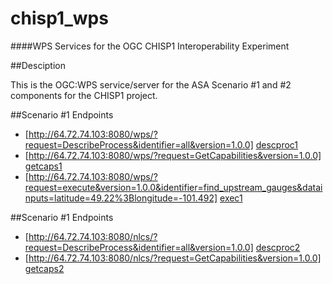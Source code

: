 chisp1_wps
=======

####WPS Services for the OGC CHISP1 Interoperability Experiment

##Desciption

This is the OGC:WPS service/server for the ASA Scenario #1 and #2 components for the CHISP1 project.

##Scenario #1 Endpoints

 * [http://64.72.74.103:8080/wps/?request=DescribeProcess&identifier=all&version=1.0.0] [descproc1]
 * [http://64.72.74.103:8080/wps/?request=GetCapabilities&version=1.0.0] [getcaps1]
 * [http://64.72.74.103:8080/wps/?request=execute&version=1.0.0&identifier=find_upstream_gauges&datainputs=latitude=49.22%3Blongitude=-101.492] [exec1]
 
 [descproc1]: http://64.72.74.103:8080/wps/?request=DescribeProcess&identifier=all&version=1.0.0
 [getcaps1]: http://64.72.74.103:8080/wps/?request=GetCapabilities&version=1.0.0
 [exec1]: http://64.72.74.103:8080/wps/?request=execute&version=1.0.0&identifier=find_upstream_gauges&datainputs=latitude=49.22%3Blongitude=-101.492
 
##Scenario #1 Endpoints

 * [http://64.72.74.103:8080/nlcs/?request=DescribeProcess&identifier=all&version=1.0.0] [descproc2]
 * [http://64.72.74.103:8080/nlcs/?request=GetCapabilities&version=1.0.0] [getcaps2]
 
 [descproc2]: http://64.72.74.103:8080/wps/?request=DescribeProcess&identifier=all&version=1.0.0
 [getcaps2]: http://64.72.74.103:8080/wps/?request=GetCapabilities&version=1.0.0

